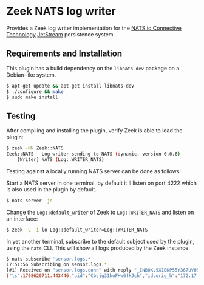 Zeek NATS log writer
====================

Provides a Zeek log writer implementation for the [NATS.io Connective Technology](https://nats.io/)
[JetStream](https://docs.nats.io/nats-concepts/jetstream) persistence system.

Requirements and Installation
-----------------------------

This plugin has a build dependency on the `libnats-dev` package on a Debian-like system.

```bash
$ apt-get update && apt-get install libnats-dev
$ ./configure && make
$ sudo make install
```


Testing
-------

After compiling and installing the plugin, verify Zeek is able to load the plugin:

```bash
$ zeek -NN Zeek::NATS
Zeek::NATS - Log writer sending to NATS (dynamic, version 0.0.6)
    [Writer] NATS (Log::WRITER_NATS)
```

Testing against a locally running NATS server can be done as follows:

Start a NATS server in one terminal, by default it'll listen on port 4222 which
is also used in the plugin by default.
```bash
$ nats-server -js
```

Change the `Log::default_writer` of Zeek to `Log::WRITER_NATS` and listen on an interface:

```bash
$ zeek -C -i lo Log::default_writer=Log::WRITER_NATS
```

In yet another terminal, subscribe to the default subject used by the plugin,
using the `nats` CLI. This will show all logs produced by the Zeek instance.
```bash
$ nats subscribe 'sensor.logs.*'
17:51:56 Subscribing on sensor.logs.*
[#1] Received on "sensor.logs.conn" with reply "_INBOX.9X1BKP55Y367UVU5Q31QM4.32"
{"ts":1708620711.443446,"uid":"Cbsjg31hoFHw6fkJch","id.orig_h":"172.17.0.2","id.orig_p":47476,"id.resp_h":"192.0.78.212","id.resp_p":443,"proto":"tcp","service":"ssl","duration":2.2717180252075195,"orig_bytes":758,"resp_bytes":86930,"conn_state":"SF","local_orig":true,"local_resp":false,"missed_bytes":0,"history":"ShADadFf","orig_pkts":48,"orig_ip_bytes":2698,"resp_pkts":48,"resp_ip_bytes":88862}

```

